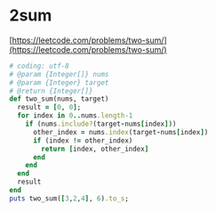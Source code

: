 # 2sum

[https://leetcode.com/problems/two-sum/](https://leetcode.com/problems/two-sum/)

```ruby
# coding: utf-8
# @param {Integer[]} nums
# @param {Integer} target
# @return {Integer[]}
def two_sum(nums, target)
  result = [0, 0];
  for index in 0..nums.length-1
    if (nums.include?(target-nums[index]))
      other_index = nums.index(target-nums[index])
      if (index != other_index)
        return [index, other_index]
      end
    end
  end
  result
end
puts two_sum([3,2,4], 6).to_s;
```
